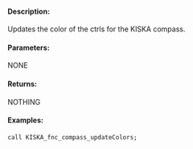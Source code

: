 #### Description:
Updates the color of the ctrls for the KISKA compass.

#### Parameters:
NONE

#### Returns:
NOTHING

#### Examples:
```sqf
call KISKA_fnc_compass_updateColors;
```

